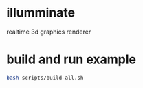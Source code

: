 # illumminate

realtime 3d graphics renderer

# build and run example

```bash
bash scripts/build-all.sh
```
